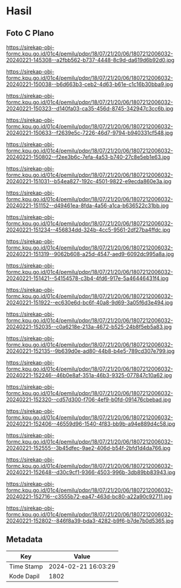# Hasil

## Foto C Plano

https://sirekap-obj-formc.kpu.go.id/01c4/pemilu/pdpr/18/07/21/20/06/1807212006032-20240221-145308--a2fbb562-b737-4448-8c9d-da619d6b92d0.jpg

https://sirekap-obj-formc.kpu.go.id/01c4/pemilu/pdpr/18/07/21/20/06/1807212006032-20240221-150038--b6d663b3-ceb2-4d63-b61e-c1c16b30bba9.jpg

https://sirekap-obj-formc.kpu.go.id/01c4/pemilu/pdpr/18/07/21/20/06/1807212006032-20240221-150323--d140fa03-ca35-456d-8745-342947c3cc6b.jpg

https://sirekap-obj-formc.kpu.go.id/01c4/pemilu/pdpr/18/07/21/20/06/1807212006032-20240221-150633--f2639e5c-7226-46d7-9794-b940331cf548.jpg

https://sirekap-obj-formc.kpu.go.id/01c4/pemilu/pdpr/18/07/21/20/06/1807212006032-20240221-150802--f2ee3b6c-7efa-4a53-b740-27c8e5eb1e63.jpg

https://sirekap-obj-formc.kpu.go.id/01c4/pemilu/pdpr/18/07/21/20/06/1807212006032-20240221-151031--b54ea827-192c-4501-9822-e9ecda860e3a.jpg

https://sirekap-obj-formc.kpu.go.id/01c4/pemilu/pdpr/18/07/21/20/06/1807212006032-20240221-151152--d49461ea-8fda-4a56-a1ca-b636522c31bb.jpg

https://sirekap-obj-formc.kpu.go.id/01c4/pemilu/pdpr/18/07/21/20/06/1807212006032-20240221-151234--456834dd-324b-4cc5-9561-2df27ba4ffdc.jpg

https://sirekap-obj-formc.kpu.go.id/01c4/pemilu/pdpr/18/07/21/20/06/1807212006032-20240221-151319--9062b608-a25d-4547-aed9-6092dc995a8a.jpg

https://sirekap-obj-formc.kpu.go.id/01c4/pemilu/pdpr/18/07/21/20/06/1807212006032-20240221-151421--54154578-c3b4-4fd6-917e-5a46446431f4.jpg

https://sirekap-obj-formc.kpu.go.id/01c4/pemilu/pdpr/18/07/21/20/06/1807212006032-20240221-151922--ec630e6d-bc6f-40a8-9d69-3a05f6d3e494.jpg

https://sirekap-obj-formc.kpu.go.id/01c4/pemilu/pdpr/18/07/21/20/06/1807212006032-20240221-152035--c0a6218e-213a-4672-b525-24b8f5eb5a83.jpg

https://sirekap-obj-formc.kpu.go.id/01c4/pemilu/pdpr/18/07/21/20/06/1807212006032-20240221-152135--9b639d0e-ad80-44b8-b4e5-789cd307e799.jpg

https://sirekap-obj-formc.kpu.go.id/01c4/pemilu/pdpr/18/07/21/20/06/1807212006032-20240221-152246--46b0e8af-351a-46b3-9325-077847c10a62.jpg

https://sirekap-obj-formc.kpu.go.id/01c4/pemilu/pdpr/18/07/21/20/06/1807212006032-20240221-152320--cd57d300-f706-4ef9-b0fd-091476cbebad.jpg

https://sirekap-obj-formc.kpu.go.id/01c4/pemilu/pdpr/18/07/21/20/06/1807212006032-20240221-152406--46559d96-1540-4f83-bb9b-a94e889d4c58.jpg

https://sirekap-obj-formc.kpu.go.id/01c4/pemilu/pdpr/18/07/21/20/06/1807212006032-20240221-152555--3b45dfec-9ae2-406d-b54f-2bfd1d4da766.jpg

https://sirekap-obj-formc.kpu.go.id/01c4/pemilu/pdpr/18/07/21/20/06/1807212006032-20240221-152648--d30c9cf1-9366-4503-996b-3db89bb83943.jpg

https://sirekap-obj-formc.kpu.go.id/01c4/pemilu/pdpr/18/07/21/20/06/1807212006032-20240221-152716--c3555b72-ea47-463d-bc80-a22a90c92711.jpg

https://sirekap-obj-formc.kpu.go.id/01c4/pemilu/pdpr/18/07/21/20/06/1807212006032-20240221-152802--846f8a39-bda3-4282-b9f6-b7de7b0d5365.jpg


## Metadata

| Key        | Value               |
| ---------- | ------------------- |
| Time Stamp | 2024-02-21 16:03:29 |
| Kode Dapil | 1802                |



